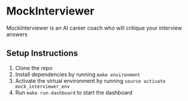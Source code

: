 # MockInterviewer
MockInterviewer is an AI career coach who will critique your interview answers

## Setup Instructions

1. Clone the repo
2. Install dependencies by running `make environment`
3. Activate the virtual environment by running `source activate mock_interviewer_env`
4. Run `make run-dashboard` to start the dashboard
